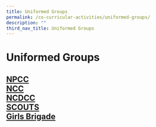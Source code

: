 ```yaml
---
title: Uniformed Groups
permalink: /co-curricular-activities/uniformed-groups/
description: ""
third_nav_title: Uniformed Groups
---
```

# Uniformed Groups



##  [NPCC](/cca/uniformed-groups/npcc) <br>[NCC](/cca/uniformed-groups/ncc)<br>  [NCDCC](/cca/uniformed-groups/ncdcc)<br>  [SCOUTS](/cca/uniformed-groups/scouts)<br>[Girls Brigade](/cca/uniformed-groups/gb)<br>